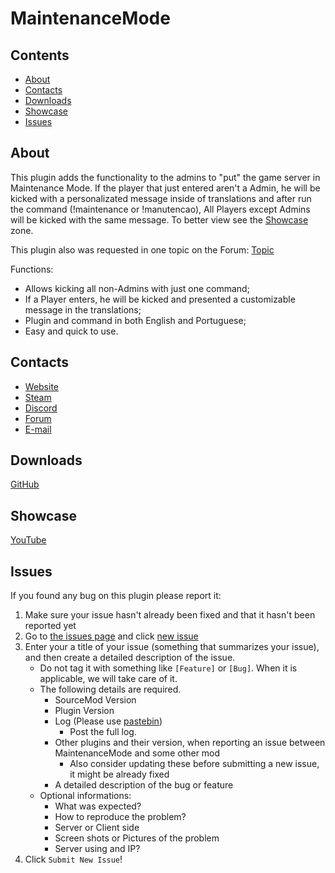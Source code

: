 # MaintenanceMode

## Contents

* [About](#about)
* [Contacts](#contacts)
* [Downloads](#downloads)
* [Showcase](#showcase)
* [Issues](#issues)

## About

This plugin adds the functionality to the admins to "put" the game server in Maintenance Mode. If the player that just entered aren't a Admin, he will be kicked with a personalizated message inside of translations and after run the command (!maintenance or !manutencao), All Players except Admins will be kicked with the same message. To better view see the [Showcase](#showcase) zone.

This plugin also was requested in one topic on the Forum: [Topic](https://forum.virtual4host.pt/index.php?/topic/28-que-plugins-gostavam-que-fossem-feitos-do-0/&do=findComment&comment=40)

Functions:
* Allows kicking all non-Admins with just one command;
* If a Player enters, he will be kicked and presented a customizable message in the translations;
* Plugin and command in both English and Portuguese;
* Easy and quick to use.

## Contacts

* [Website](https://www.andrezzz.pt/)
* [Steam](https://steamcommunity.com/id/afplays_v4h/)
* [Discord](https://discord.gg/7RzECen)
* [Forum](https://forum.virtual4host.pt/)
* [E-mail](mailto:andreantunes@virtual4host.pt)

## Downloads

[GitHub](https://github.com/andretunes/MaintenanceMode/releases/)

## Showcase

[YouTube](https://www.youtube.com/watch?v=ln0NNuwsjUE)

## Issues

If you found any bug on this plugin please report it:

1. Make sure your issue hasn't already been fixed and that it hasn't been reported yet
2. Go to [the issues page](https://github.com/andretunes/MaintenanceMode/issues) and click [new issue](https://github.com/andretunes/MaintenanceMode/issues/new)
3. Enter your a title of your issue (something that summarizes your issue), and then create a detailed description of the issue.
    * Do not tag it with something like `[Feature]` or `[Bug]`. When it is applicable, we will take care of it.
    * The following details are required.
        * SourceMod Version
        * Plugin Version
        * Log (Please use [pastebin](http://pastebin.com/))
            * Post the full log.
        * Other plugins and their version, when reporting an issue between MaintenanceMode and some other mod
            * Also consider updating these before submitting a new issue, it might be already fixed
        * A detailed description of the bug or feature
    * Optional informations:
        * What was expected?
        * How to reproduce the problem?
        * Server or Client side
        * Screen shots or Pictures of the problem
        * Server using and IP?            
5. Click `Submit New Issue`!
